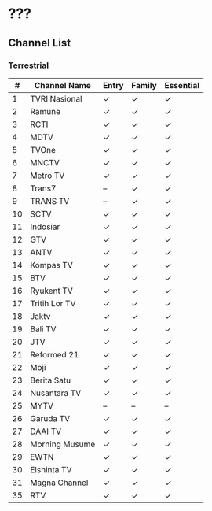 # ???
## Channel List
### Terrestrial
\# | Channel Name | Entry | Family | Essential
-- | -- | -- | -- | --
1 | TVRI Nasional | ✓ | ✓ | ✓
2 | Ramune | ✓ | ✓ | ✓
3 | RCTI | ✓ | ✓ | ✓
4 | MDTV | ✓ | ✓ | ✓
5 | TVOne | ✓ | ✓ | ✓
6 | MNCTV | ✓ | ✓ | ✓
7 | Metro TV | ✓ | ✓ | ✓
8 | Trans7 | – | ✓ | ✓
9 | TRANS TV | – | ✓ | ✓
10 | SCTV | ✓ | ✓ | ✓
11 | Indosiar | ✓ | ✓ | ✓
12 | GTV | ✓ | ✓ | ✓
13 | ANTV | ✓ | ✓ | ✓
14 | Kompas TV | ✓ | ✓ | ✓
15 | BTV | ✓ | ✓ | ✓
16 | Ryukent TV | ✓ | ✓ | ✓
17 | Tritih Lor TV | ✓ | ✓ | ✓
18 | Jaktv | ✓ | ✓ | ✓
19 | Bali TV | ✓ | ✓ | ✓
20 | JTV | ✓ | ✓ | ✓
21 | Reformed 21 | ✓ | ✓ | ✓
22 | Moji | ✓ | ✓ | ✓
23 | Berita Satu | ✓ | ✓ | ✓
24 | Nusantara TV | ✓ | ✓ | ✓
25 | MYTV | – | – | –
26 | Garuda TV | ✓ | ✓ | ✓
27 | DAAI TV | ✓ | ✓ | ✓
28 | Morning Musume | ✓ | ✓ | ✓
29 | EWTN | ✓ | ✓ | ✓
30 | Elshinta TV | ✓ | ✓ | ✓
31 | Magna Channel | ✓ | ✓ | ✓
35 | RTV | ✓ | ✓ | ✓
